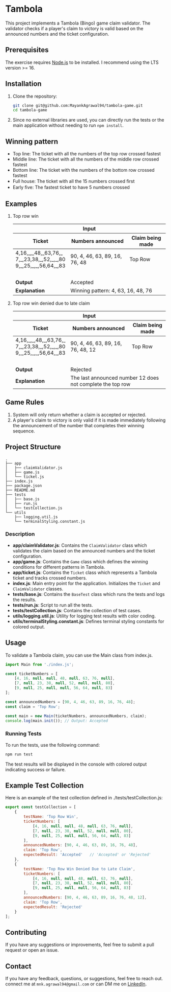 # Tambola

This project implements a Tambola (Bingo) game claim validator. The validator checks if a player's claim to victory is valid based on the announced numbers and the ticket configuration.

## Prerequisites

The exercise requires [Node.js](https://nodejs.org/en/) to be installed. I recommend using the LTS version >= 16.

## Installation

1. Clone the repository:

    ```sh
    git clone git@github.com:MayankAgrawal94/tambola-game.git
    cd tambola-game
    ```
1. Since no external libraries are used, you can directly run the tests or the main application without needing to run `npm install`.

## Winning pattern

 - Top line: The ticket with all the numbers of the top row crossed fastest
 -  Middle line: The ticket with all the numbers of the middle row crossed fastest
 - Bottom line: The ticket with the numbers of the bottom row crossed fastest
 - Full house: The ticket with all the 15 numbers crossed ﬁrst
 - Early ﬁve: The fastest ticket to have 5 numbers crossed

## Examples

1. Top row win
    <table>
        <thead>
            <tr>
                <th colspan="3" style="text-align: center;font-weight: bold;">Input</th>
            </tr>
            <tr>
                <th>Ticket</th>
                <th>Numbers announced</th>
                <th>Claim being made</th>
            </tr>
        </thead>
        <tbody>
            <tr>
                <td>4,16,_,_48,_63,76,_<br>7,_,23,38,_,52,_,_,80<br>9,_,25,_,_,56,64,_,83</td>
                <td>90, 4, 46, 63, 89, 16, 76, 48</td>
                <td>Top Row</td>
            </tr>
            <tr>
                <td colspan="3" >&nbsp;</td> <!-- Blank row -->
            </tr>
            <tr>
                <td style="font-weight: bold;">Output</td>
                <td colspan="2">Accepted</td>
            </tr>
            <tr>
                <td style="font-weight: bold;">Explanation</td>
                <td colspan="2">Winning pattern: 4, 63, 16, 48, 76</td>
            </tr>
        </tbody>
    </table>


1. Top row win denied due to late claim
    <table>
        <thead>
            <tr>
                <th colspan="3" style="text-align: center;font-weight: bold;">Input</th>
            </tr>
            <tr>
                <th>Ticket</th>
                <th>Numbers announced</th>
                <th>Claim being made</th>
            </tr>
        </thead>
        <tbody>
            <tr>
                <td>4,16,_,_,48,_,63,76,_<br>7,_,23,38,_,52,_,_,80<br>9,_,25,_,_,56,64,_,83</td>
                <td>90, 4, 46, 63, 89, 16, 76, 48, 12</td>
                <td>Top Row</td>
            </tr>
            <tr>
                <td colspan="3" >&nbsp;</td> <!-- Blank row -->
            </tr>
            <tr>
                <td style="font-weight: bold;">Output</td>
                <td colspan="2">Rejected</td>
            </tr>
            <tr>
                <td style="font-weight: bold;">Explanation</td>
                <td colspan="2">The last announced number 12 does not complete the top
                row</td>
            </tr>
        </tbody>
    </table>


## Game Rules

1. System will only return whether a claim is accepted or rejected.
1. A player's claim to victory is only valid if it is made immediately following the announcement of the number that completes their winning sequence.

## Project Structure

```
.
├── app
│   ├── claimValidator.js
│   ├── game.js
│   └── ticket.js
├── index.js
├── package.json
├── README.md
├── tests
│   ├── base.js
│   ├── run.js
│   └── testCollection.js
└── utils
    ├── logging.util.js
    └── terminalStyling.constant.js
```


### Description

- **app/claimValidator.js**: Contains the `ClaimValidator` class which validates the claim based on the announced numbers and the ticket configuration.
- **app/game.js**: Contains the `Game` class which defines the winning conditions for different patterns in Tambola.
- **app/ticket.js**: Contains the `Ticket` class which represents a Tambola ticket and tracks crossed numbers.
- **index.js**: Main entry point for the application. Initializes the `Ticket` and `ClaimValidator` classes.
- **tests/base.js**: Contains the `BaseTest` class which runs the tests and logs the results.
- **tests/run.js**: Script to run all the tests.
- **tests/testCollection.js**: Contains the collection of test cases.
- **utils/logging.util.js**: Utility for logging test results with color coding.
- **utils/terminalStyling.constant.js**: Defines terminal styling constants for colored output.

## Usage
To validate a Tambola claim, you can use the Main class from index.js.

```js
import Main from './index.js';

const ticketNumbers = [
    [4, 16, null, null, 48, null, 63, 76, null],
    [7, null, 23, 38, null, 52, null, null, 80],
    [9, null, 25, null, null, 56, 64, null, 83]
];

const announcedNumbers = [90, 4, 46, 63, 89, 16, 76, 48];
const claim = 'Top Row';

const main = new Main(ticketNumbers, announcedNumbers, claim);
console.log(main.init()); // Output: Accepted
```

### Running Tests

To run the tests, use the following command:

```sh
npm run test
```

The test results will be displayed in the console with colored output indicating success or failure.

## Example Test Collection

Here is an example of the test collection defined in ./tests/testCollection.js:

```js
export const testCollection = [
    {
        testName: 'Top Row Win',
        ticketNumbers: [
            [4, 16, null, null, 48, null, 63, 76, null],
            [7, null, 23, 38, null, 52, null, null, 80],
            [9, null, 25, null, null, 56, 64, null, 83]
        ],
        announcedNumbers: [90, 4, 46, 63, 89, 16, 76, 48],
        claim: 'Top Row',
        expectedResult: 'Accepted'   // 'Accepted' or 'Rejected'
    },
    {
        testName: 'Top Row Win Denied Due to Late Claim',
        ticketNumbers: [
            [4, 16, null, null, 48, null, 63, 76, null],
            [7, null, 23, 38, null, 52, null, null, 80],
            [9, null, 25, null, null, 56, 64, null, 83]
        ],
        announcedNumbers: [90, 4, 46, 63, 89, 16, 76, 48, 12],
        claim: 'Top Row',
        expectedResult: 'Rejected'
    }
];
```

## Contributing
If you have any suggestions or improvements, feel free to submit a pull request or open an issue.

## Contact
If you have any feedback, questions, or suggestions, feel free to reach out.
connect me at `mnk.agrawal94@gmail.com` or can DM me on [LinkedIn](https://www.linkedin.com/in/er-mayank/).